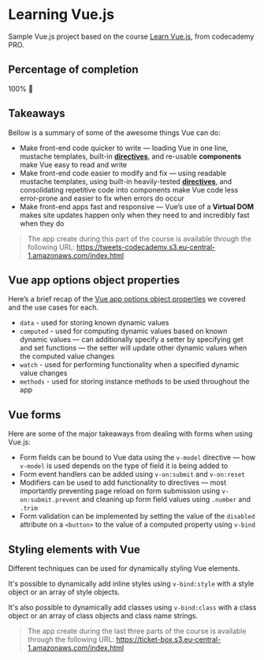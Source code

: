 # Learning Vue.js

Sample Vue.js project based on the course [Learn Vue.js](https://www.codecademy.com/learn/learn-vue-js), from codecademy PRO.

## Percentage of completion

100% 🎉

## Takeaways

Bellow is a summary of some of the awesome things Vue can do:

* Make front-end code quicker to write — loading Vue in one line, mustache templates, built-in [**directives**](https://vuejs.org/v2/api/#Directives), and re-usable **components** make Vue easy to read and write
* Make front-end code easier to modify and fix — using readable mustache templates, using built-in heavily-tested [**directives**](https://vuejs.org/v2/api/#Directives), and consolidating repetitive code into components make Vue code less error-prone and easier to fix when errors do occur
* Make front-end apps fast and responsive — Vue’s use of a **Virtual DOM** makes site updates happen only when they need to and incredibly fast when they do

> The app create during this part of the course is available through the following URL: https://tweets-codecademy.s3.eu-central-1.amazonaws.com/index.html

## Vue app options object properties

Here’s a brief recap of the [Vue app options object properties](https://vuejs.org/v2/api/#Options-Data) we covered and the use cases for each.

* `data` - used for storing known dynamic values
* `computed` - used for computing dynamic values based on known dynamic values — can additionally specify a setter by specifying get and set functions — the setter will update other dynamic values when the computed value changes
* `watch` - used for performing functionality when a specified dynamic value changes
* `methods` - used for storing instance methods to be used throughout the app

## Vue forms

Here are some of the major takeaways from dealing with forms when using Vue.js:

* Form fields can be bound to Vue data using the `v-model` directive — how `v-model` is used depends on the type of field it is being added to
* Form event handlers can be added using `v-on:submit` and `v-on:reset`
* Modifiers can be used to add functionality to directives — most importantly preventing page reload on form submission using `v-on:submit.prevent` and cleaning up form field values using `.number` and `.trim`
* Form validation can be implemented by setting the value of the `disabled` attribute on a `<button>` to the value of a computed property using `v-bind`

## Styling elements with Vue

Different techniques can be used for dynamically styling Vue elements.

It's possible to dynamically add inline styles using `v-bind:style` with a style object or an array of style objects.

It's also possible to dynamically add classes using `v-bind:class` with a class object or an array of class objects and class name strings.

> The app create during the last three parts of the course is available through the following URL: https://ticket-box.s3.eu-central-1.amazonaws.com/index.html